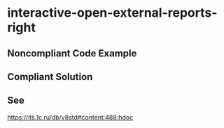 # interactive-open-external-reports-right

## Noncompliant Code Example

## Compliant Solution

## See
https://its.1c.ru/db/v8std#content:488:hdoc
